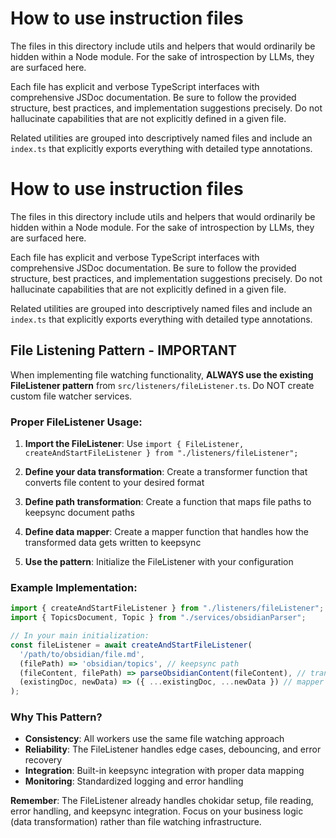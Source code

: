 # How to use instruction files
The files in this directory include utils and helpers that would ordinarily be hidden within a Node module. For the sake of introspection by LLMs, they are surfaced here.

Each file has explicit and verbose TypeScript interfaces with comprehensive JSDoc documentation. Be sure to follow the provided structure, best practices, and implementation suggestions precisely. Do not hallucinate capabilities that are not explicitly defined in a given file.

Related utilities are grouped into descriptively named files and include an `index.ts` that explicitly exports everything with detailed type annotations.

# How to use instruction files
The files in this directory include utils and helpers that would ordinarily be hidden within a Node module. For the sake of introspection by LLMs, they are surfaced here.

Each file has explicit and verbose TypeScript interfaces with comprehensive JSDoc documentation. Be sure to follow the provided structure, best practices, and implementation suggestions precisely. Do not hallucinate capabilities that are not explicitly defined in a given file.

Related utilities are grouped into descriptively named files and include an `index.ts` that explicitly exports everything with detailed type annotations.

## File Listening Pattern - IMPORTANT

When implementing file watching functionality, **ALWAYS use the existing FileListener pattern** from `src/listeners/fileListener.ts`. Do NOT create custom file watcher services.

### Proper FileListener Usage:

1. **Import the FileListener**: Use `import { FileListener, createAndStartFileListener } from "./listeners/fileListener";`

2. **Define your data transformation**: Create a transformer function that converts file content to your desired format

3. **Define path transformation**: Create a function that maps file paths to keepsync document paths  

4. **Define data mapper**: Create a mapper function that handles how the transformed data gets written to keepsync

5. **Use the pattern**: Initialize the FileListener with your configuration

### Example Implementation:
```typescript
import { createAndStartFileListener } from "./listeners/fileListener";
import { TopicsDocument, Topic } from "./services/obsidianParser";

// In your main initialization:
const fileListener = await createAndStartFileListener(
  '/path/to/obsidian/file.md',
  (filePath) => 'obsidian/topics', // keepsync path
  (fileContent, filePath) => parseObsidianContent(fileContent), // transformer
  (existingDoc, newData) => ({ ...existingDoc, ...newData }) // mapper
);
```

### Why This Pattern?

- **Consistency**: All workers use the same file watching approach
- **Reliability**: The FileListener handles edge cases, debouncing, and error recovery
- **Integration**: Built-in keepsync integration with proper data mapping
- **Monitoring**: Standardized logging and error handling

**Remember**: The FileListener already handles chokidar setup, file reading, error handling, and keepsync integration. Focus on your business logic (data transformation) rather than file watching infrastructure.
